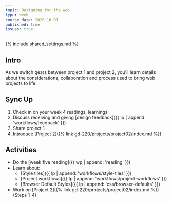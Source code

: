 ```yaml
---
topic: Designing for the web
type: week
course_date: 2020-10-01
published: true
issues: true
---
```


{% include shared_settings.md %}

## Intro
As we switch gears between project 1 and project 2, you'll learn details about the considerations, collaboration and process used to bring web projects to life. 

## Sync Up
1. Check in on your week 4 readings, learnings
1. Discuss receiving and giving [design feedback]({{ lp | append: 'workflows/feedback' }})
1. Share project 1 
1. Introduce [Project 2]({% link gd-220/projects/project02/index.md %})

## Activities
- Do the [week five reading]({{ wp | append: 'reading' }})
- Learn about:
  - [Style tiles]({{ lp | append: 'workflows/style-tiles' }})
  - [Project workflows]({{ lp | append: 'workflows/project-workflows' }})
  - [Browser Default Styles]({{ lp | append: 'css/browser-defaults' }})
- Work on [Project 2]({% link gd-220/projects/project02/index.md %}) (Steps 1-4)
